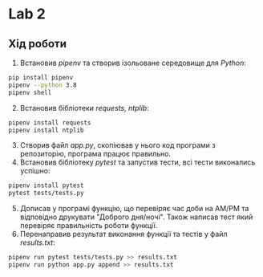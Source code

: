 # Lab 2

## Хід роботи
1. Встановив *pipenv* та створив ізольоване середовище для *Python*:
```bash
pip install pipenv
pipenv --python 3.8
pipenv shell
```
2. Встановив бібліотеки *requests, ntplib*:
```bash
pipenv install requests
pipenv install ntplib
```
3. Створив файл *app.py*, скопіював у нього код програми з репозиторію, програма працює правильно.
4. Встановив бібліотеку *pytest* та запустив тести, всі тести виконались успішно:
```bash
pipenv install pytest
pytest tests/tests.py
```
5. Дописав у програмі функцію, що перевіряє час доби на AM/PM та відповідно друкувати "Доброго дня/ночі". Також написав тест який перевіряє правильність роботи функції.
6. Перенаправив результат виконання функції та тестів у файл *results.txt*:
```bash
pipenv run pytest tests/tests.py >> results.txt
pipenv run python app.py append >> results.txt
```


